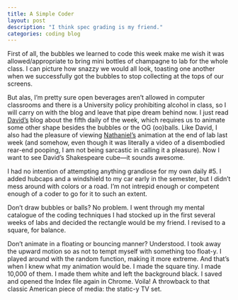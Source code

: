 ```yaml
---
title: A Simple Coder
layout: post
description: "I think spec grading is my friend."
categories: coding blog
---
```


First of all, the bubbles we learned to code this week make me wish it was allowed/appropriate to bring mini bottles of champagne to lab for the whole class. I can picture how snazzy we would all look, toasting one another when we successfully got the bubbles to stop collecting at the tops of our screens.

But alas, I’m pretty sure open beverages aren’t allowed in computer classrooms and there is a University policy prohibiting alcohol in class, so I will carry on with the blog and leave that pipe dream behind now.
I just read [David’s](http://davidlnowak.github.io/blog/2016-02-17/post-week5-coding.html) blog about the fifth daily of the week, which requires us to animate some other shape besides the bubbles or the OG (oo)balls. Like David, I also had the pleasure of viewing [Nathaniel’s](http://nattybee.github.io/index.html) animation at the end of lab last week (and somehow, even though it was literally a video of a disembodied rear-end pooping, I am not being sarcastic in calling it a pleasure). Now I want to see David’s Shakespeare cube—it sounds awesome.

I had no intention of attempting anything grandiose for my own daily #5. I added hubcaps and a windshield to my car early in the semester, but I didn’t mess around with colors or a road. I’m not intrepid enough or competent enough of a coder to go for it to such an extent.

Don’t draw bubbles or balls? No problem. I went through my mental catalogue of the coding techniques I had stocked up in the first several weeks of labs and decided the rectangle would be my friend. I revised to a square, for balance.

Don’t animate in a floating or bouncing manner? Understood. I took away the upward motion so as not to tempt myself with something too float-y. I played around with the random function, making it more extreme. And that’s when I knew what my animation would be.
I made the square tiny. I made 10,000 of them. I made them white and left the background black. I saved and opened the Index file again in Chrome. Voila! A throwback to that classic American piece of media: the static-y TV set. 
